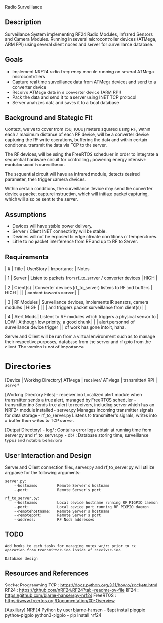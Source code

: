 Radio Surveillance

## Description

Surveillance System implementing RF24 Radio Modules, Infrared Sensors and Camera Modules.
Running in several microcontroller devices (ATMega, ARM RPI) using several client nodes
and server for surveillance database.



## Goals ##

- Implement NRF24 radio frequency module running on several ATMega microcontrollers
- Capture real time surveillance data from ATMega devices and send to a converter device
- Receive ATMega data in a converter device (ARM RPI)
- Pack the data and send it to a server using INET TCP protocol
- Server analyzes data and saves it to a local database



## Background and Stategic Fit

Context, we've to cover from [50, 1000] meters squared using RF, 
within each a maximum distance of each RF device, will be a converter device
capturing the RF write operations, buffering the data and within certain conditions,
transmit the data via TCP to the server.

The RF devices, will be using the FreeRTOS scheduler in order to integrate a sequential hardware circuit
for controlling / powering energy intensive modules used in surveillance.

The sequential circuit will have an infrared module, detects desired parameter, then trigger camera devices.

Within certain conditions, the surveillance device may send the converter device a packet capture instruction,
which will initiate packet capturing, which will also be sent to the server.



## Assumptions

- Devices will have stable power delivery.
- Server / Client INET connectivity will be stable.
- Devices will not be exposed to edge climate conditions or temperatures.
- Little to no packet interference from RF and up to RF to Server.



## Requirements

| # | Title      |   UserStory                                                   | Importance | Notes
  
| 1 | Server     |  Listen to packets from rf_to_server / converter devices      |    HIGH    |

| 2 | Client(s)  |  Converter devices (rf_to_server) listens to RF and buffers   |    HIGH    |
|   |            |  content towards server                                       |            |

| 3 | RF Modules |  Surveillance devices, implements IR sensors, camera modules  |    HIGH    |
|   |            |  and triggers packet surveillance from client(s)              |            |

| 4 | Alert Mods.|  Listens to RF modules which triggers a physical sensor to    |    LOW     | Although low priority, a good chunk
|   |            |  alert personnel of surveillance device trigger               |            | of work has gone into it, haha.


Server and Client will be run from a virtual environment such as to manage their respective purposes,
database from the server and rf gpio from the client. The version is not of importance.



# Directories

   [Device  | Working Directory]
    ATMega  | receiver/
    ATMega  | transmitter/
    RPI     | server/

[Working Directory Files]
    - receiver.ino      Localized alert module when transmitter sends a true alert, managed by FreeRTOS scheduler
    - transmitter.ino   Sends true alert to receivers, including server which has an NRF24 module installed
    - server.py         Manages incoming transmitter signals for data storage
    - rf_to_server.py   Listens to transmitter's signals, writes into a buffer then writes to TCP server.

[Output Directory]
    - log/              : Contains error logs obtain at running time from server.py and rf_to_server.py
    - db/               : Database storing time, surveillance types and notable behaviors



## User Interaction and Design

Server and Client connection files, server.py and rf_to_server.py will utilize argparse for the following arguments:

    server.py:
        --hostname:         Remote Server's hostname
        --port:             Remote Server's port

    rf_to_server.py:
        --hostname:         Local device hostname running RF PIGPIO daemon
        --port:             Local device port running RF PIGPIO daemon
        --remotehostname:   Remote Server's hostname
        --remoteport:       Remote Server's port
        --address:          RF Node addresses



## TODO

    Add hooks to each tasks for managing mutex wr/rd prior to rx 
    operation from transmitter.ino inside of receiver.ino

    Database design



## Resources and References

Socket Programming TCP <Server>: https://docs.python.org/3.11/howto/sockets.html
RF24 <Transmitters and Receivers>:   https://github.com/nRF24/RF24?tab=readme-ov-file
RF24 <RF to Server Converter>: https://github.com/bjarne-hansen/py-nrf24
FreeRTOS <Scheduler>: https://www.freertos.org/Documentation/00-Overview


[Auxiliary]
    NRF24 Python by user bjarne-hansen
    - $apt install pipgpio python-pigpio python3-pigpio
    - pip install nrf24 


